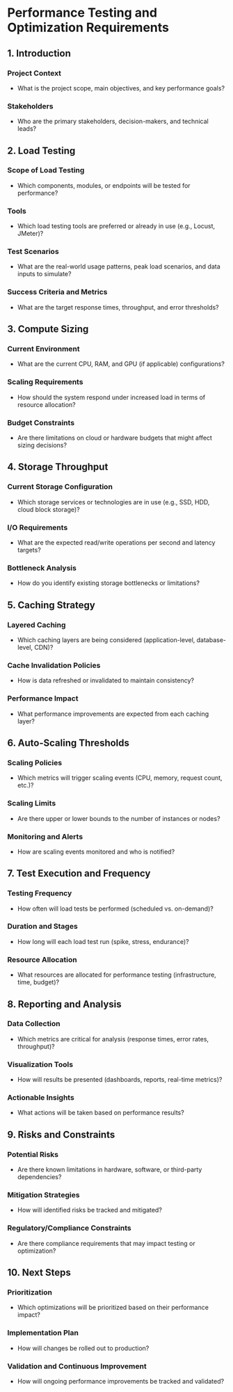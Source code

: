 # Performance Testing and Optimization Requirements

## 1. Introduction
### Project Context
- What is the project scope, main objectives, and key performance goals?

### Stakeholders
- Who are the primary stakeholders, decision-makers, and technical leads?

## 2. Load Testing
### Scope of Load Testing
- Which components, modules, or endpoints will be tested for performance?

### Tools
- Which load testing tools are preferred or already in use (e.g., Locust, JMeter)?

### Test Scenarios
- What are the real-world usage patterns, peak load scenarios, and data inputs to simulate?

### Success Criteria and Metrics
- What are the target response times, throughput, and error thresholds?

## 3. Compute Sizing
### Current Environment
- What are the current CPU, RAM, and GPU (if applicable) configurations?

### Scaling Requirements
- How should the system respond under increased load in terms of resource allocation?

### Budget Constraints
- Are there limitations on cloud or hardware budgets that might affect sizing decisions?

## 4. Storage Throughput
### Current Storage Configuration
- Which storage services or technologies are in use (e.g., SSD, HDD, cloud block storage)?

### I/O Requirements
- What are the expected read/write operations per second and latency targets?

### Bottleneck Analysis
- How do you identify existing storage bottlenecks or limitations?

## 5. Caching Strategy
### Layered Caching
- Which caching layers are being considered (application-level, database-level, CDN)?

### Cache Invalidation Policies
- How is data refreshed or invalidated to maintain consistency?

### Performance Impact
- What performance improvements are expected from each caching layer?

## 6. Auto-Scaling Thresholds
### Scaling Policies
- Which metrics will trigger scaling events (CPU, memory, request count, etc.)?

### Scaling Limits
- Are there upper or lower bounds to the number of instances or nodes?

### Monitoring and Alerts
- How are scaling events monitored and who is notified?

## 7. Test Execution and Frequency
### Testing Frequency
- How often will load tests be performed (scheduled vs. on-demand)?

### Duration and Stages
- How long will each load test run (spike, stress, endurance)?

### Resource Allocation
- What resources are allocated for performance testing (infrastructure, time, budget)?

## 8. Reporting and Analysis
### Data Collection
- Which metrics are critical for analysis (response times, error rates, throughput)?

### Visualization Tools
- How will results be presented (dashboards, reports, real-time metrics)?

### Actionable Insights
- What actions will be taken based on performance results?

## 9. Risks and Constraints
### Potential Risks
- Are there known limitations in hardware, software, or third-party dependencies?

### Mitigation Strategies
- How will identified risks be tracked and mitigated?

### Regulatory/Compliance Constraints
- Are there compliance requirements that may impact testing or optimization?

## 10. Next Steps
### Prioritization
- Which optimizations will be prioritized based on their performance impact?

### Implementation Plan
- How will changes be rolled out to production?

### Validation and Continuous Improvement
- How will ongoing performance improvements be tracked and validated?
